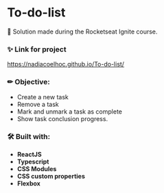 # To-do-list

📝 Solution made during the Rocketseat Ignite course.

### ✨ Link for project
https://nadiacoelhoc.github.io/To-do-list/


### ✏ Objective:
- Create a new task
- Remove a task
- Mark and unmark a task as complete
- Show task conclusion progress.

### 🛠 Built with:

- <strong>ReactJS</strong>
- <strong>Typescript</strong>
- <strong>CSS Modules</strong>
- <strong>CSS custom properties</strong>
- <strong>Flexbox</strong>
